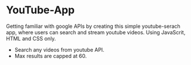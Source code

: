 # YouTube-App
Getting familiar with google APIs by creating this simple youtube-serach app, where users can search and stream youtube videos. 
Using JavaScrit, HTML and CSS only.

* Search any videos from youtube API.
* Max results are capped at 60.





